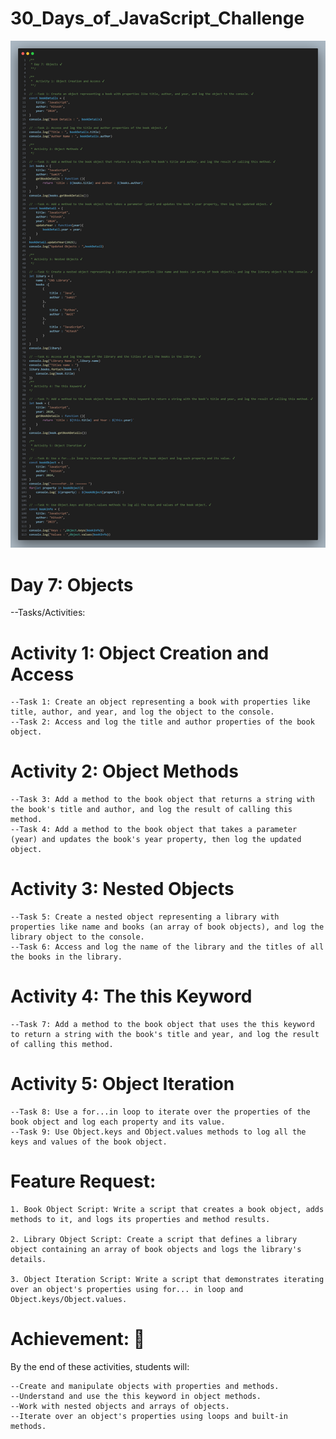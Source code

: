 # 30_Days_of_JavaScript_Challenge

![alt text](code.png)

# Day 7: Objects

--Tasks/Activities:

# Activity 1: Object Creation and Access

    --Task 1: Create an object representing a book with properties like title, author, and year, and log the object to the console.
    --Task 2: Access and log the title and author properties of the book object.

# Activity 2: Object Methods

    --Task 3: Add a method to the book object that returns a string with the book's title and author, and log the result of calling this method.
    --Task 4: Add a method to the book object that takes a parameter (year) and updates the book's year property, then log the updated object.

# Activity 3: Nested Objects

    --Task 5: Create a nested object representing a library with properties like name and books (an array of book objects), and log the library object to the console.
    --Task 6: Access and log the name of the library and the titles of all the books in the library.

# Activity 4: The this Keyword

    --Task 7: Add a method to the book object that uses the this keyword to return a string with the book's title and year, and log the result of calling this method.

# Activity 5: Object Iteration

    --Task 8: Use a for...in loop to iterate over the properties of the book object and log each property and its value.
    --Task 9: Use Object.keys and Object.values methods to log all the keys and values of the book object.

# Feature Request:

    1. Book Object Script: Write a script that creates a book object, adds methods to it, and logs its properties and method results.

    2. Library Object Script: Create a script that defines a library object containing an array of book objects and logs the library's details.

    3. Object Iteration Script: Write a script that demonstrates iterating over an object's properties using for... in loop and Object.keys/Object.values.

# Achievement: 🥇

By the end of these activities, students will:

    --Create and manipulate objects with properties and methods.
    --Understand and use the this keyword in object methods.
    --Work with nested objects and arrays of objects.
    --Iterate over an object's properties using loops and built-in methods.